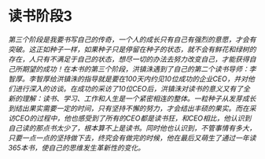 # 读书阶段3
*第三个阶段是我要书写自己的传奇，一个人的成长只有自己有强烈的意愿，才会有突破。这正如种子一样，如果种子只是停留在种子的状态，就不会有鲜花和绿树的存在，人只有不满足于自己的状态，想尽一切的办法去努力改变自己，才能获得自己所期望的成功！在本书的第三个阶段，洪镇洙遇到了自己的第二个读书导师：李智厚。李智厚给洪镇洙的指导就是要在100天内约见10位成功的企业CEO，并对他们进行深入的访谈。在成功的采访了10位CEO后，洪镇洙对读书的意义又有了全新的理解：读书、学习、工作和人生是一个紧密相连的整体。一粒种子从发芽成长到结出果实需要一定的时间，只有坚持不懈的努力，才会结出丰硕的果实。而在采访CEO的过程中，他也感受到了所有的CEO都是读书狂，和CEO相比，他认识到自己读的那点书太少了，根本算不上是读书。同时他也认识到，不管事情有多大，只要一点一点的坚持做下去，终究会有做完的时候，他在最后又萌生了通过一年读365本书，使自己的思维发生革新性的变化。*